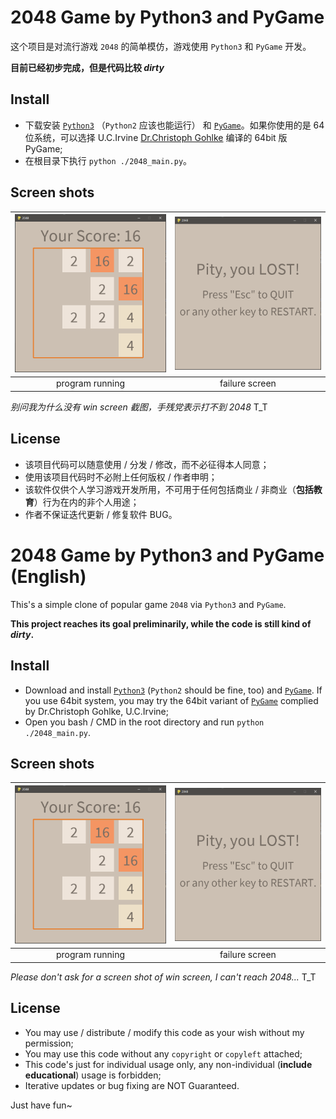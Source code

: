 # 2048 Game by Python3 and PyGame

这个项目是对流行游戏 `2048` 的简单模仿，游戏使用 ` Python3 ` 和 `PyGame` 开发。

**目前已经初步完成，但是代码比较 *dirty***

## Install

- 下载安装 [`Python3`](https://www.python.org/downloads/) （`Python2` 应该也能运行） 和 [`PyGame`](http://www.pygame.org/download.shtml)。如果你使用的是 64 位系统，可以选择 U.C.Irvine [Dr.Christoph Gohlke](http://www.lfd.uci.edu/~gohlke/pythonlibs/#pygame) 编译的 64bit 版 PyGame;
- 在根目录下执行 `python ./2048_main.py`。

## Screen shots

![running](resource/img/running.png) | ![fail](resource/img/fail.png)
:---:|:---:
program running | failure screen

*别问我为什么没有 win screen 截图，手残党表示打不到 2048* T_T

## License

- 该项目代码可以随意使用 / 分发 / 修改，而不必征得本人同意；
- 使用该项目代码时不必附上任何版权 / 作者申明；
- 该软件仅供个人学习游戏开发所用，不可用于任何包括商业 / 非商业（**包括教育**）行为在内的非个人用途；
- 作者不保证迭代更新 / 修复软件 BUG。

# 2048 Game by Python3 and PyGame (English)

This's a simple clone of popular game `2048` via `Python3` and `PyGame`.

**This project reaches its goal preliminarily, while the code is still kind of *dirty*.**

## Install

- Download and install [`Python3`](https://www.python.org/downloads/) (`Python2` should be fine, too) and [`PyGame`](http://www.pygame.org/download.shtml). If you use 64bit system, you may try the 64bit variant of [`PyGame`](http://www.lfd.uci.edu/~gohlke/pythonlibs/#pygame) complied by Dr.Christoph Gohlke, U.C.Irvine;
- Open you bash / CMD in the root directory and run `python ./2048_main.py`.

## Screen shots

![running](resource/img/running.png) | ![fail](resource/img/fail.png)
:---:|:---:
program running | failure screen

*Please don't ask for a screen shot of win screen, I can't reach 2048...* T_T

## License

- You may use / distribute / modify this code as your wish without my permission;
- You may use this code without any `copyright` or `copyleft` attached;
- This code's just for individual usage only, any non-individual (**include educational**) usage is forbidden;
- Iterative updates or bug fixing are NOT Guaranteed.

Just have fun~
